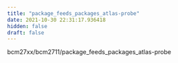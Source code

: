 ```yaml
---
title: "package_feeds_packages_atlas-probe"
date: 2021-10-30 22:31:17.936418
hidden: false
draft: false
---
```


bcm27xx/bcm2711/package_feeds_packages_atlas-probe

